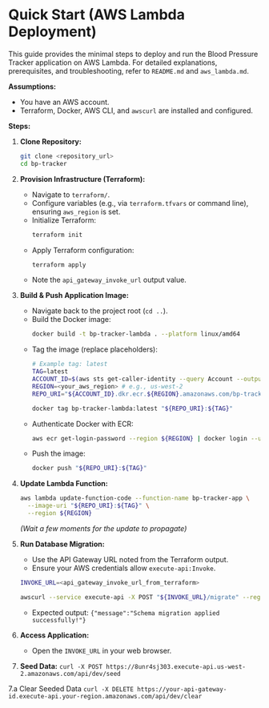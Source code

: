 # Quick Start (AWS Lambda Deployment)

This guide provides the minimal steps to deploy and run the Blood Pressure Tracker application on AWS Lambda. For detailed explanations, prerequisites, and troubleshooting, refer to `README.md` and `aws_lambda.md`.

**Assumptions:**

*   You have an AWS account.
*   Terraform, Docker, AWS CLI, and `awscurl` are installed and configured.

**Steps:**

1.  **Clone Repository:**
    ```bash
    git clone <repository_url>
    cd bp-tracker
    ```

2.  **Provision Infrastructure (Terraform):**
    *   Navigate to `terraform/`.
    *   Configure variables (e.g., via `terraform.tfvars` or command line), ensuring `aws_region` is set.
    *   Initialize Terraform:
        ```bash
        terraform init
        ```
    *   Apply Terraform configuration:
        ```bash
        terraform apply
        ```
    *   Note the `api_gateway_invoke_url` output value.

3.  **Build & Push Application Image:**
    *   Navigate back to the project root (`cd ..`).
    *   Build the Docker image:
        ```bash
        docker build -t bp-tracker-lambda . --platform linux/amd64
        ```
    *   Tag the image (replace placeholders):
        ```bash
        # Example tag: latest
        TAG=latest
        ACCOUNT_ID=$(aws sts get-caller-identity --query Account --output text)
        REGION=<your_aws_region> # e.g., us-west-2
        REPO_URI="${ACCOUNT_ID}.dkr.ecr.${REGION}.amazonaws.com/bp-tracker"

        docker tag bp-tracker-lambda:latest "${REPO_URI}:${TAG}"
        ```
    *   Authenticate Docker with ECR:
        ```bash
        aws ecr get-login-password --region ${REGION} | docker login --username AWS --password-stdin ${ACCOUNT_ID}.dkr.ecr.${REGION}.amazonaws.com
        ```
    *   Push the image:
        ```bash
        docker push "${REPO_URI}:${TAG}"
        ```

4.  **Update Lambda Function:**
    ```bash
    aws lambda update-function-code --function-name bp-tracker-app \
      --image-uri "${REPO_URI}:${TAG}" \
      --region ${REGION}
    ```
    *(Wait a few moments for the update to propagate)*

5.  **Run Database Migration:**
    *   Use the API Gateway URL noted from the Terraform output.
    *   Ensure your AWS credentials allow `execute-api:Invoke`.
    ```bash
    INVOKE_URL=<api_gateway_invoke_url_from_terraform>

    awscurl --service execute-api -X POST "${INVOKE_URL}/migrate" --region ${REGION}
    ```
    *   Expected output: `{"message":"Schema migration applied successfully!"}`

6.  **Access Application:**
    *   Open the `INVOKE_URL` in your web browser.

7.  **Seed Data:**
  `curl -X POST https://8unr4sj303.execute-api.us-west-2.amazonaws.com/api/dev/seed`

7.a Clear Seeded Data
  `curl -X DELETE https://your-api-gateway-id.execute-api.your-region.amazonaws.com/api/dev/clear`
